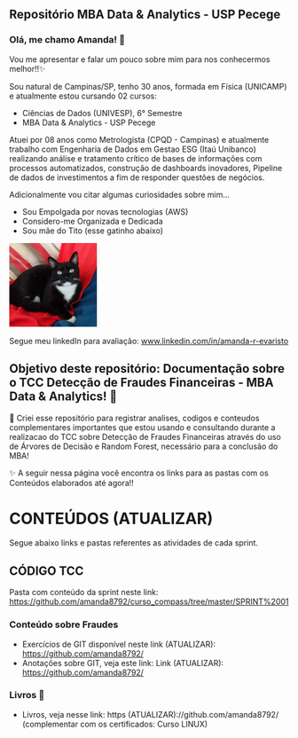 ## Repositório MBA Data & Analytics - USP Pecege

### Olá, me chamo Amanda! 👋

Vou me apresentar e falar um pouco sobre mim para nos conhecermos melhor!!✨

Sou natural de Campinas/SP, tenho 30 anos, formada em Física (UNICAMP) e atualmente estou cursando 02 cursos:
- Ciências de Dados (UNIVESP), 6° Semestre
- MBA Data & Analytics - USP Pecege

Atuei por 08 anos como Metrologista (CPQD - Campinas) e atualmente trabalho com Engenharia de Dados em Gestao ESG (Itaú Unibanco) realizando análise e tratamento crítico de bases de informações com processos automatizados, construção de dashboards inovadores, Pipeline de dados de investimentos a fim de responder questões de negócios.

Adicionalmente vou citar algumas curiosidades sobre mim...

- Sou Empolgada por novas tecnologias (AWS)
- Considero-me Organizada e Dedicada
- Sou mãe do Tito (esse gatinho abaixo)

![Tito](images/titinho.PNG)

Segue meu linkedIn para avaliação: www.linkedin.com/in/amanda-r-evaristo

## Objetivo deste repositório: Documentação sobre o TCC Detecção de Fraudes Financeiras - MBA Data & Analytics! 👋

💬 Criei esse repositório para registrar analises, codigos e conteudos complementares importantes que estou usando e consultando durante a realizacao do TCC sobre Detecção de Fraudes Financeiras através do uso de Árvores de Decisão e Random Forest, necessário para a conclusão do MBA!

✨ A seguir nessa página você encontra os links para as pastas com os Conteúdos elaborados até agora!!


# CONTEÚDOS (ATUALIZAR)

Segue abaixo links e pastas referentes as atividades de cada sprint. 

## CÓDIGO TCC

Pasta com conteúdo da sprint neste link: https://github.com/amanda8792/curso_compass/tree/master/SPRINT%2001

### Conteúdo sobre Fraudes 
- Exercícios de GIT disponível neste link (ATUALIZAR):
  https://github.com/amanda8792/
- Anotações sobre GIT, veja este link: Link (ATUALIZAR):
  https://github.com/amanda8792/
### Livros 👋
- Livros, veja nesse link: https (ATUALIZAR)://github.com/amanda8792/
(complementar com os certificados: Curso LINUX) 
